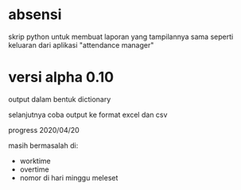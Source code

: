 # absensi
skrip python untuk membuat laporan yang tampilannya sama seperti keluaran dari aplikasi "attendance manager"

# versi alpha 0.10

output dalam bentuk dictionary

selanjutnya coba output ke format excel dan csv

progress 2020/04/20

masih bermasalah di:

- worktime
- overtime
- nomor di hari minggu meleset 
